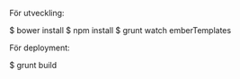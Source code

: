 För utveckling:

$ bower install
$ npm install
$ grunt watch emberTemplates


För deployment:

$ grunt build